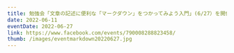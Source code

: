 ```yaml
---
title: 勉強会「文章の記述に便利な「マークダウン」をつかってみよう入門」(6/27）を開催します　
date: 2022-06-11
eventDate: 2022-06-27
link: https://www.facebook.com/events/790008288823458/
thumb: /images/eventmarkdown20220627.jpg
---
```

